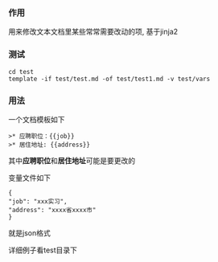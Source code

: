 ### 作用
用来修改文本文档里某些常常需要改动的项, 基于jinja2


### 测试
```
cd test
template -if test/test.md -of test/test1.md -v test/vars
```

### 用法
一个文档模板如下
```
>* 应聘职位：{{job}}
>* 居住地址: {{address}}
```


其中**应聘职位**和**居住地址**可能是要更改的


变量文件如下
```
{
"job": "xxx实习",
"address": "xxxx省xxxx市"
}
```
就是json格式


详细例子看test目录下

